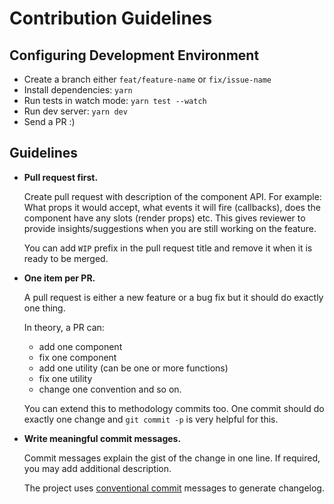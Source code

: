 # Contribution Guidelines

## Configuring Development Environment

* Create a branch either `feat/feature-name` or `fix/issue-name`
* Install dependencies: `yarn`
* Run tests in watch mode: `yarn test --watch`
* Run dev server: `yarn dev`
* Send a PR :)

## Guidelines

* **Pull request first.**

  Create pull request with description of the component API. For example: What props it would accept, what events it will fire (callbacks), does the component have any slots (render props) etc. This gives reviewer to provide insights/suggestions when you are still working on the feature.

  You can add `WIP` prefix in the pull request title and remove it when it is ready to be merged.

* **One item per PR.**

  A pull request is either a new feature or a bug fix but it should do exactly one thing.

  In theory, a PR can:

  * add one component
  * fix one component
  * add one utility (can be one or more functions)
  * fix one utility
  * change one convention and so on.

  You can extend this to methodology commits too. One commit should do exactly one change and `git commit -p` is very helpful for this.

* **Write meaningful commit messages.**

  Commit messages explain the gist of the change in one line. If required, you may add additional description.

  The project uses [conventional commit](https://conventionalcommits.org/) messages to generate changelog.
